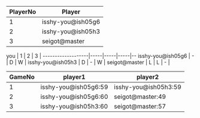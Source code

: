 PlayerNo  |  Player
----------|-------------------
1         |  isshy-you@ish05g6
2         |  isshy-you@ish05h3
3         |  seigot@master


you                |  1  |  2  |  3  |
-------------------|-----|-----|-----|--
isshy-you@ish05g6  |  -  |  D  |  W  |
isshy-you@ish05h3  |  D  |  -  |  W  |
seigot@master      |  L  |  L  |  -  |


GameNo  |  player1               |  player2
--------|------------------------|----------------------
1       |  isshy-you@ish05g6:59  |  isshy-you@ish05h3:59
2       |  isshy-you@ish05g6:60  |  seigot@master:49
3       |  isshy-you@ish05h3:60  |  seigot@master:57
